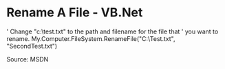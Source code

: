# Rename A File - VB.Net

' Change "c:\test.txt" to the path and filename for the file that
' you want to rename.
My.Computer.FileSystem.RenameFile("C:\Test.txt", "SecondTest.txt")

Source: MSDN

